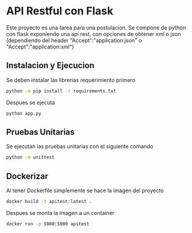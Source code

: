 # API Restful con Flask

Este proyecto es una tarea para una postulacion. Se compone de python con flask exponiendo una api rest, con opciones de obtener xml o json (dependiendo del header "Accept":"application:json" o "Accept":"application:xml")

## Instalacion y Ejecucion

Se deben instalar las librerias requerimiento primero

```bash
python -m pip install -r requirements.txt
```

Despues se ejecuta

```bash
python app.py
```

## Pruebas Unitarias

Se ejecutan las pruebas unitarias con el siguiente comando

```bash
python -m unittest  
```

## Dockerizar

Al tener Dockerfile simplemente se hace la imagen del proyecto

```bash
docker build -t apitest:latest . 
```

Despues se monta la imagen a un container

```bash
docker run -p 5000:5000 apitest
```
